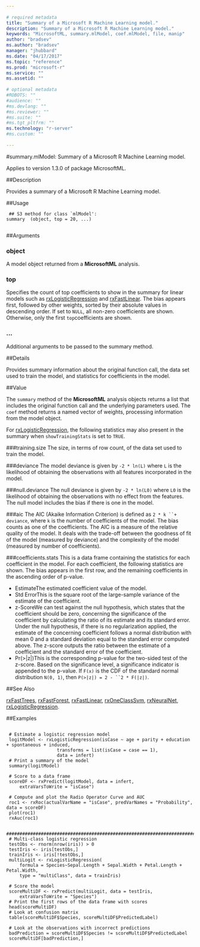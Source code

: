 ```yaml
--- 
 
# required metadata 
title: "Summary of a Microsoft R Machine Learning model." 
description: "Summary of a Microsoft R Machine Learning model." 
keywords: "MicrosoftML, summary.mlModel, coef.mlModel, file, manip" 
author: "bradsev"
ms.author: "bradsev" 
manager: "jhubbard" 
ms.date: "04/17/2017" 
ms.topic: "reference" 
ms.prod: "microsoft-r" 
ms.service: "" 
ms.assetid: "" 
 
# optional metadata 
#ROBOTS: "" 
#audience: "" 
#ms.devlang: "" 
#ms.reviewer: "" 
#ms.suite: "" 
#ms.tgt_pltfrm: "" 
ms.technology: "r-server" 
#ms.custom: "" 
 
--- 
```

 
 
 
 
 
#summary.mlModel: Summary of a Microsoft R Machine Learning model.

 Applies to version 1.3.0 of package MicrosoftML.
 
##Description
 
Provides a summary of a Microsoft R Machine Learning model.
 
 
##Usage

```   
 ## S3 method for class `mlModel':
summary  (object, top = 20, ...)
 
```
 
 ##Arguments

   
  
 ### object
 A model object returned from a **MicrosoftML** analysis. 
  
  
  
 ### top
 Specifies the count of top coefficients to show in the summary for linear models such as [rxLogisticRegression](logisticregression.md) and  [rxFastLinear](rxfastlinear.md). The bias appears first, followed by other weights, sorted by their absolute values in descending order. If set to `NULL`,  all non-zero coefficients are shown. Otherwise, only the first `top`coefficients are shown. 
  
  
  
 ###  ...
 Additional arguments to be passed to the summary method. 
  
 
 
 ##Details
 
Provides summary information about the original function call, the  data set used to train the model, and statistics for coefficients in the model.
 
 
 ##Value
 
The `summary` method of the **MicrosoftML** analysis objects
returns a list that includes the original function call and the underlying
parameters used. The `coef` method returns a named vector of weights,
processing information from the model object.

For [rxLogisticRegression](logisticregression.md), the following statistics may also
present in the summary when `showTrainingStats` is set to `TRUE`.


###training.size 
The size, in terms of row count, of the data set used to train the model.



###deviance 
The model deviance is given by `-2 * ln(L)` where `L` is the likelihood of obtaining the observations with all features incorporated in the model.



###null.deviance 
The null deviance is given by `-2 * ln(L0)` where `L0` is the likelihood of obtaining the observations with no effect from the features. The null model includes the bias if there is one in the model.



###aic
The AIC (Akaike Information Criterion) is defined as `2 * k ``+ deviance`, where `k` is the number of coefficients of the model. The bias counts as one of the coefficients. The AIC is a measure of the relative quality of the model. It deals with the trade-off between the goodness of fit of the model (measured by deviance) and the complexity of the model (measured by number of coefficients).



###coefficients.stats
This is a data frame containing the statistics for each coefficient in the model. For each coefficient, the following statistics are shown. The bias appears in the first row, and the remaining coefficients in the ascending order of p-value.   
*   EstimateThe estimated coefficient value of the model.  
*   Std ErrorThis is the square root of the large-sample variance of the estimate of the coefficient. 
*   z-ScoreWe can test against the null hypothesis, which states that the coefficient should be zero, concerning the significance of the coefficient by calculating the ratio of its estimate and its standard error.  Under the null hypothesis, if there is no regularization applied, the estimate of the concerning coefficient follows a normal distribution with mean 0 and a standard deviation equal to the standard error computed above.  The z-score outputs the ratio between the estimate of a coefficient and the standard error of the coefficient.  
*   Pr(>|z|)This is the corresponding p-value for the two-sided test of the z-score. Based on the significance level, a significance indicator is appended to the p-value. If `F(x)` is the CDF of the standard normal distribution `N(0, 1)`, then `P(>|z|) = 2 - ``2 * F(|z|)`.  
 

 

 


 
 
 ##See Also
 
[rxFastTrees](rxfasttrees.md), [rxFastForest](rxfastforest.md),
[rxFastLinear](rxfastlinear.md), [rxOneClassSvm](rxoneclasssvm.md),
[rxNeuralNet](rxneuralnet.md), [rxLogisticRegression](logisticregression.md).
   
 ##Examples

 ```
   
  # Estimate a logistic regression model
  logitModel <- rxLogisticRegression(isCase ~ age + parity + education + spontaneous + induced,
                    transforms = list(isCase = case == 1),
                    data = infert)
  # Print a summary of the model
  summary(logitModel)
  
  # Score to a data frame
  scoreDF <- rxPredict(logitModel, data = infert, 
      extraVarsToWrite = "isCase")
      
  # Compute and plot the Radio Operator Curve and AUC
  roc1 <- rxRoc(actualVarName = "isCase", predVarNames = "Probability", data = scoreDF) 
  plot(roc1)
  rxAuc(roc1)
  
  #######################################################################################
  # Multi-class logistic regression  
  testObs <- rnorm(nrow(iris)) > 0
  testIris <- iris[testObs,]
  trainIris <- iris[!testObs,]
  multiLogit <- rxLogisticRegression(
      formula = Species~Sepal.Length + Sepal.Width + Petal.Length + Petal.Width,
      type = "multiClass", data = trainIris)
  
  # Score the model
  scoreMultiDF <- rxPredict(multiLogit, data = testIris, 
      extraVarsToWrite = "Species")    
  # Print the first rows of the data frame with scores
  head(scoreMultiDF)
  # Look at confusion matrix
  table(scoreMultiDF$Species, scoreMultiDF$PredictedLabel)
  
  # Look at the observations with incorrect predictions
  badPrediction = scoreMultiDF$Species != scoreMultiDF$PredictedLabel
  scoreMultiDF[badPrediction,]
 
```
 
 
 
